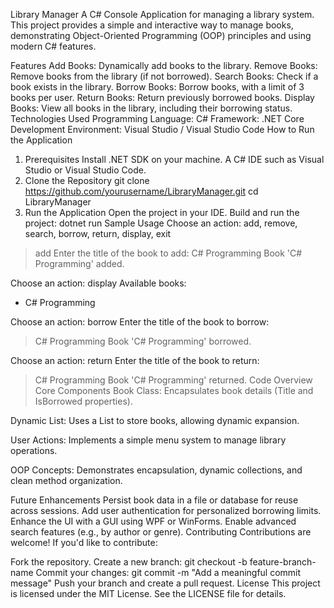 Library Manager
A C# Console Application for managing a library system. This project provides a simple and interactive way to manage books, demonstrating Object-Oriented Programming (OOP) principles and using modern C# features.

Features
Add Books: Dynamically add books to the library.
Remove Books: Remove books from the library (if not borrowed).
Search Books: Check if a book exists in the library.
Borrow Books: Borrow books, with a limit of 3 books per user.
Return Books: Return previously borrowed books.
Display Books: View all books in the library, including their borrowing status.
Technologies Used
Programming Language: C#
Framework: .NET Core
Development Environment: Visual Studio / Visual Studio Code
How to Run the Application
1. Prerequisites
Install .NET SDK on your machine.
A C# IDE such as Visual Studio or Visual Studio Code.
2. Clone the Repository
git clone https://github.com/yourusername/LibraryManager.git
cd LibraryManager
3. Run the Application
Open the project in your IDE.
Build and run the project:
dotnet run
Sample Usage
Choose an action: add, remove, search, borrow, return, display, exit
> add
Enter the title of the book to add:
> C# Programming
Book 'C# Programming' added.

Choose an action: display
Available books:
- C# Programming

Choose an action: borrow
Enter the title of the book to borrow:
> C# Programming
Book 'C# Programming' borrowed.

Choose an action: return
Enter the title of the book to return:
> C# Programming
Book 'C# Programming' returned.
Code Overview
Core Components
Book Class: Encapsulates book details (Title and IsBorrowed properties).

Dynamic List: Uses a List<Book> to store books, allowing dynamic expansion.

User Actions: Implements a simple menu system to manage library operations.

OOP Concepts: Demonstrates encapsulation, dynamic collections, and clean method organization.

Future Enhancements
Persist book data in a file or database for reuse across sessions.
Add user authentication for personalized borrowing limits.
Enhance the UI with a GUI using WPF or WinForms.
Enable advanced search features (e.g., by author or genre).
Contributing
Contributions are welcome! If you'd like to contribute:

Fork the repository.
Create a new branch:
git checkout -b feature-branch-name
Commit your changes:
git commit -m "Add a meaningful commit message"
Push your branch and create a pull request.
License
This project is licensed under the MIT License. See the LICENSE file for details.


